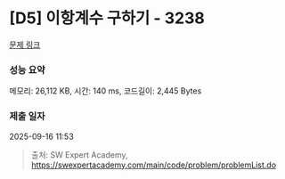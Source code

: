 # [D5] 이항계수 구하기 - 3238 

[문제 링크](https://swexpertacademy.com/main/code/problem/problemDetail.do?contestProbId=AWAe8zYKfUsDFAUw) 

### 성능 요약

메모리: 26,112 KB, 시간: 140 ms, 코드길이: 2,445 Bytes

### 제출 일자

2025-09-16 11:53



> 출처: SW Expert Academy, https://swexpertacademy.com/main/code/problem/problemList.do